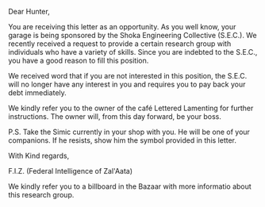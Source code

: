 Dear Hunter,

You are receiving this letter as an opportunity. As you well know, your garage is being sponsored by the Shoka Engineering Collective  (S.E.C.). 
We recently received a request to provide a certain research group with individuals who have a variety of skills. Since you are indebted to the S.E.C., you have a good reason to fill this position. 

We received word that if you are not interested in this position, the S.E.C. will no longer have any interest in you and requires you to pay back your debt immediately.

We kindly refer you to the owner of the café Lettered Lamenting for further instructions. The owner will, from this day forward, be your boss. 

P.S. Take the Simic currently in your shop with you. He will be one of your companions. If he resists, show him the symbol provided in this letter.

With Kind regards,

F.I.Z. (Federal Intelligence of Zal'Aata)

We kindly refer you to a billboard in the Bazaar with more informatio about this research group.